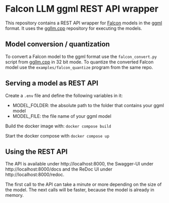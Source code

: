 # Falcon LLM ggml REST API wrapper

This repository contains a REST API wrapper for [Falcon](https://huggingface.co/tiiuae/falcon-7b) models in the [ggml](https://github.com/ggerganov/ggml) format.
It uses the [ggllm.cpp](https://github.com/cmp-nct/ggllm.cpp) repository for executing the models.

## Model conversion / quantization

To convert a Falcon model to the ggml format use the `falcon_convert.py` script from [ggllm.cpp](https://github.com/cmp-nct/ggllm.cpp) in 32 bit mode.
To quantize the converted Falcon model use the `examples/falcon_quantize` program from the same repo.

## Serving a model as REST API

Create a `.env` file and define the following variables in it:
- MODEL_FOLDER: the absolute path to the folder that contains your ggml model
- MODEL_FILE: the file name of your ggml model

Build the docker image with: `docker compose build`

Start the docker compose with `docker compose up`

## Using the REST API

The API is available under http://localhost:8000, the Swagger-UI under http://localhost:8000/docs and the ReDoc UI under http://localhost:8000/redoc. 

The first call to the API can take a minute or more depending on the size of the model.
The next calls will be faster, because the model is already in memory.
